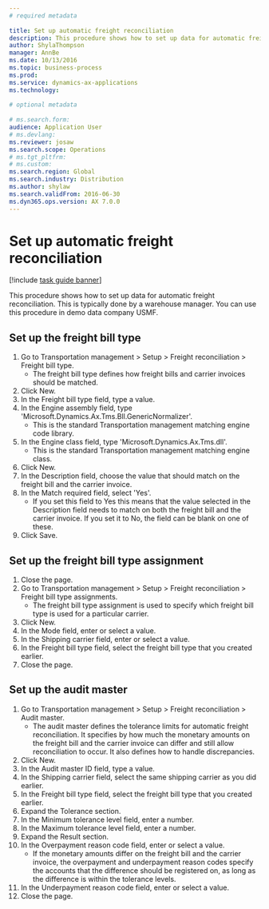 ```yaml
--- 
# required metadata 
 
title: Set up automatic freight reconciliation
description: This procedure shows how to set up data for automatic freight reconciliation. 
author: ShylaThompson
manager: AnnBe 
ms.date: 10/13/2016
ms.topic: business-process 
ms.prod:  
ms.service: dynamics-ax-applications 
ms.technology:  
 
# optional metadata 
 
# ms.search.form:   
audience: Application User 
# ms.devlang:  
ms.reviewer: josaw
ms.search.scope: Operations 
# ms.tgt_pltfrm:  
# ms.custom:  
ms.search.region: Global
ms.search.industry: Distribution
ms.author: shylaw
ms.search.validFrom: 2016-06-30 
ms.dyn365.ops.version: AX 7.0.0 
---
```

# Set up automatic freight reconciliation

[!include [task guide banner](../../includes/task-guide-banner.md)]

This procedure shows how to set up data for automatic freight reconciliation. This is typically done by a warehouse manager. You can use this procedure in demo data company USMF.


## Set up the freight bill type
1. Go to Transportation management > Setup > Freight reconciliation > Freight bill type.
    * The freight bill type defines how freight bills and carrier invoices  should be matched.  
2. Click New.
3. In the Freight bill type field, type a value.
4. In the Engine assembly field, type 'Microsoft.Dynamics.Ax.Tms.Bll.GenericNormalizer'.
    * This is the standard Transportation management matching engine code library.  
5. In the Engine class field, type 'Microsoft.Dynamics.Ax.Tms.dll'.
    * This is the standard Transportation management matching engine class.  
6. Click New.
7. In the Description field, choose the value that should match on the freight bill and the carrier invoice.  
8. In the Match required field, select 'Yes'.
    * If you set this field to Yes this means that the value selected in the Description field needs to match on both the freight bill and the carrier invoice. If you set it to No, the field can be blank on one of these.  
9. Click Save.

## Set up the freight bill type assignment
1. Close the page.
2. Go to Transportation management > Setup > Freight reconciliation > Freight bill type assignments.
    * The freight bill type assignment is used to specify which freight bill type is used for a particular carrier.   
3. Click New.
4. In the Mode field, enter or select a value.
5. In the Shipping carrier field, enter or select a value.
6. In the Freight bill type field, select the freight bill type that you created earlier.
7. Close the page.

## Set up the audit master
1. Go to Transportation management > Setup > Freight reconciliation > Audit master.
    * The audit master defines the tolerance limits for automatic freight reconciliation. It specifies by how much the monetary amounts on the freight bill and the carrier invoice can differ and still allow reconciliation to occur. It also defines how to handle discrepancies.  
2. Click New.
3. In the Audit master ID field, type a value.
4. In the Shipping carrier  field, select the same shipping carrier as you did earlier.
5. In the Freight bill type field, select the freight bill type that you created earlier.
6. Expand the Tolerance section.
7. In the Minimum tolerance level field, enter a number.
8. In the Maximum tolerance level field, enter a number.
9. Expand the Result section.
10. In the Overpayment reason code field, enter or select a value.
    * If the monetary amounts differ on the freight bill and the carrier invoice, the overpayment and underpayment reason codes specify the accounts that the difference should be registered on, as long as the difference is within the tolerance levels.  
11. In the Underpayment reason code field, enter or select a value.
12. Close the page.

